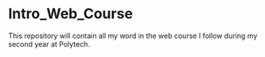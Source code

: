 # Intro_Web_Course
This repository will contain all my word in the web course I follow during my second year at Polytech.
